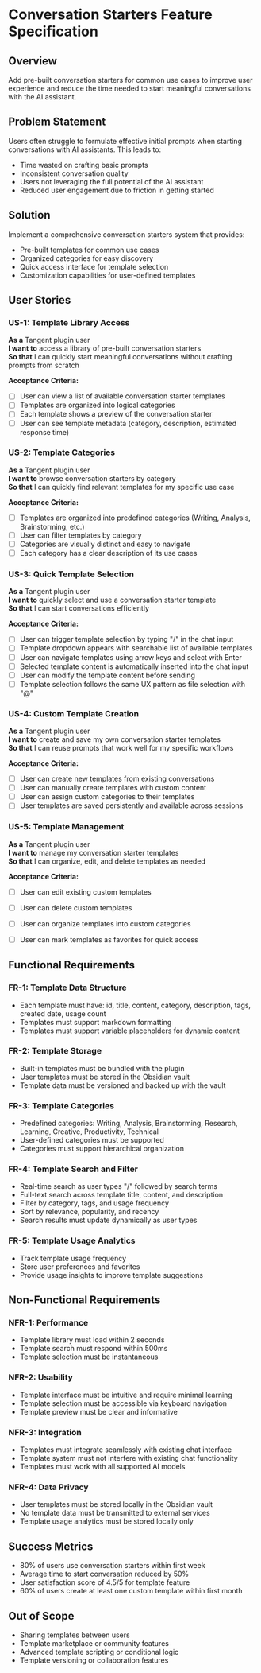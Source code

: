 # Conversation Starters Feature Specification

## Overview
Add pre-built conversation starters for common use cases to improve user experience and reduce the time needed to start meaningful conversations with the AI assistant.

## Problem Statement
Users often struggle to formulate effective initial prompts when starting conversations with AI assistants. This leads to:
- Time wasted on crafting basic prompts
- Inconsistent conversation quality
- Users not leveraging the full potential of the AI assistant
- Reduced user engagement due to friction in getting started

## Solution
Implement a comprehensive conversation starters system that provides:
- Pre-built templates for common use cases
- Organized categories for easy discovery
- Quick access interface for template selection
- Customization capabilities for user-defined templates

## User Stories

### US-1: Template Library Access
**As a** Tangent plugin user  
**I want to** access a library of pre-built conversation starters  
**So that** I can quickly start meaningful conversations without crafting prompts from scratch

**Acceptance Criteria:**
- [ ] User can view a list of available conversation starter templates
- [ ] Templates are organized into logical categories
- [ ] Each template shows a preview of the conversation starter
- [ ] User can see template metadata (category, description, estimated response time)

### US-2: Template Categories
**As a** Tangent plugin user  
**I want to** browse conversation starters by category  
**So that** I can quickly find relevant templates for my specific use case

**Acceptance Criteria:**
- [ ] Templates are organized into predefined categories (Writing, Analysis, Brainstorming, etc.)
- [ ] User can filter templates by category
- [ ] Categories are visually distinct and easy to navigate
- [ ] Each category has a clear description of its use cases

### US-3: Quick Template Selection
**As a** Tangent plugin user  
**I want to** quickly select and use a conversation starter template  
**So that** I can start conversations efficiently

**Acceptance Criteria:**
- [ ] User can trigger template selection by typing "/" in the chat input
- [ ] Template dropdown appears with searchable list of available templates
- [ ] User can navigate templates using arrow keys and select with Enter
- [ ] Selected template content is automatically inserted into the chat input
- [ ] User can modify the template content before sending
- [ ] Template selection follows the same UX pattern as file selection with "@"

### US-4: Custom Template Creation
**As a** Tangent plugin user  
**I want to** create and save my own conversation starter templates  
**So that** I can reuse prompts that work well for my specific workflows

**Acceptance Criteria:**
- [ ] User can create new templates from existing conversations
- [ ] User can manually create templates with custom content
- [ ] User can assign custom categories to their templates
- [ ] User templates are saved persistently and available across sessions

### US-5: Template Management
**As a** Tangent plugin user  
**I want to** manage my conversation starter templates  
**So that** I can organize, edit, and delete templates as needed

**Acceptance Criteria:**
- [ ] User can edit existing custom templates
- [ ] User can delete custom templates
- [ ] User can organize templates into custom categories
- [ ] User can mark templates as favorites for quick access



## Functional Requirements

### FR-1: Template Data Structure
- Each template must have: id, title, content, category, description, tags, created date, usage count
- Templates must support markdown formatting
- Templates must support variable placeholders for dynamic content

### FR-2: Template Storage
- Built-in templates must be bundled with the plugin
- User templates must be stored in the Obsidian vault
- Template data must be versioned and backed up with the vault

### FR-3: Template Categories
- Predefined categories: Writing, Analysis, Brainstorming, Research, Learning, Creative, Productivity, Technical
- User-defined categories must be supported
- Categories must support hierarchical organization

### FR-4: Template Search and Filter
- Real-time search as user types "/" followed by search terms
- Full-text search across template title, content, and description
- Filter by category, tags, and usage frequency
- Sort by relevance, popularity, and recency
- Search results must update dynamically as user types

### FR-5: Template Usage Analytics
- Track template usage frequency
- Store user preferences and favorites
- Provide usage insights to improve template suggestions

## Non-Functional Requirements

### NFR-1: Performance
- Template library must load within 2 seconds
- Template search must respond within 500ms
- Template selection must be instantaneous

### NFR-2: Usability
- Template interface must be intuitive and require minimal learning
- Template selection must be accessible via keyboard navigation
- Template preview must be clear and informative

### NFR-3: Integration
- Templates must integrate seamlessly with existing chat interface
- Template system must not interfere with existing chat functionality
- Templates must work with all supported AI models

### NFR-4: Data Privacy
- User templates must be stored locally in the Obsidian vault
- No template data must be transmitted to external services
- Template usage analytics must be stored locally only

## Success Metrics
- 80% of users use conversation starters within first week
- Average time to start conversation reduced by 50%
- User satisfaction score of 4.5/5 for template feature
- 60% of users create at least one custom template within first month

## Out of Scope
- Sharing templates between users
- Template marketplace or community features
- Advanced template scripting or conditional logic
- Template versioning or collaboration features 